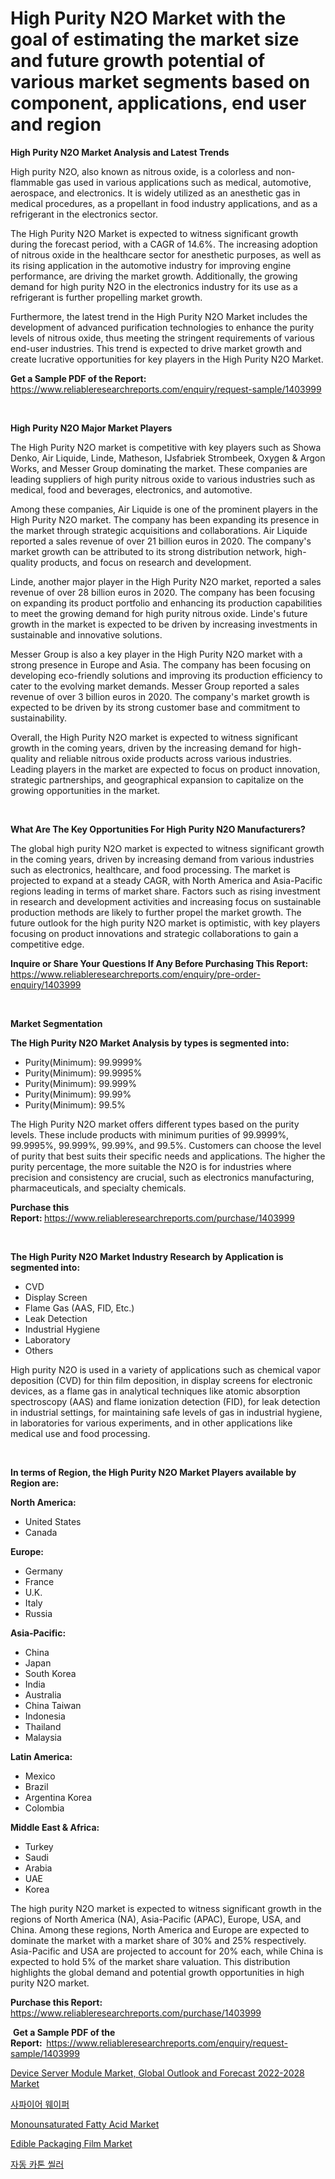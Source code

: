 <p><h1>High Purity N2O Market with the goal of estimating the market size and future growth potential of various market segments based on component, applications, end user and region</h1></p><p><strong>High Purity N2O Market Analysis and Latest Trends</strong></p>
<p><p>High purity N2O, also known as nitrous oxide, is a colorless and non-flammable gas used in various applications such as medical, automotive, aerospace, and electronics. It is widely utilized as an anesthetic gas in medical procedures, as a propellant in food industry applications, and as a refrigerant in the electronics sector.</p><p>The High Purity N2O Market is expected to witness significant growth during the forecast period, with a CAGR of 14.6%. The increasing adoption of nitrous oxide in the healthcare sector for anesthetic purposes, as well as its rising application in the automotive industry for improving engine performance, are driving the market growth. Additionally, the growing demand for high purity N2O in the electronics industry for its use as a refrigerant is further propelling market growth.</p><p>Furthermore, the latest trend in the High Purity N2O Market includes the development of advanced purification technologies to enhance the purity levels of nitrous oxide, thus meeting the stringent requirements of various end-user industries. This trend is expected to drive market growth and create lucrative opportunities for key players in the High Purity N2O Market.</p></p>
<p><strong>Get a Sample PDF of the Report:&nbsp;</strong> <a href="https://www.reliableresearchreports.com/enquiry/request-sample/1403999">https://www.reliableresearchreports.com/enquiry/request-sample/1403999</a></p>
<p>&nbsp;</p>
<p><strong>High Purity N2O Major Market Players</strong></p>
<p><p>The High Purity N2O market is competitive with key players such as Showa Denko, Air Liquide, Linde, Matheson, IJsfabriek Strombeek, Oxygen & Argon Works, and Messer Group dominating the market. These companies are leading suppliers of high purity nitrous oxide to various industries such as medical, food and beverages, electronics, and automotive.</p><p>Among these companies, Air Liquide is one of the prominent players in the High Purity N2O market. The company has been expanding its presence in the market through strategic acquisitions and collaborations. Air Liquide reported a sales revenue of over 21 billion euros in 2020. The company's market growth can be attributed to its strong distribution network, high-quality products, and focus on research and development.</p><p>Linde, another major player in the High Purity N2O market, reported a sales revenue of over 28 billion euros in 2020. The company has been focusing on expanding its product portfolio and enhancing its production capabilities to meet the growing demand for high purity nitrous oxide. Linde's future growth in the market is expected to be driven by increasing investments in sustainable and innovative solutions.</p><p>Messer Group is also a key player in the High Purity N2O market with a strong presence in Europe and Asia. The company has been focusing on developing eco-friendly solutions and improving its production efficiency to cater to the evolving market demands. Messer Group reported a sales revenue of over 3 billion euros in 2020. The company's market growth is expected to be driven by its strong customer base and commitment to sustainability.</p><p>Overall, the High Purity N2O market is expected to witness significant growth in the coming years, driven by the increasing demand for high-quality and reliable nitrous oxide products across various industries. Leading players in the market are expected to focus on product innovation, strategic partnerships, and geographical expansion to capitalize on the growing opportunities in the market.</p></p>
<p>&nbsp;</p>
<p><strong>What Are The Key Opportunities For High Purity N2O Manufacturers?</strong></p>
<p><p>The global high purity N2O market is expected to witness significant growth in the coming years, driven by increasing demand from various industries such as electronics, healthcare, and food processing. The market is projected to expand at a steady CAGR, with North America and Asia-Pacific regions leading in terms of market share. Factors such as rising investment in research and development activities and increasing focus on sustainable production methods are likely to further propel the market growth. The future outlook for the high purity N2O market is optimistic, with key players focusing on product innovations and strategic collaborations to gain a competitive edge.</p></p>
<p><strong>Inquire or Share Your Questions If Any Before Purchasing This Report:</strong> <a href="https://www.reliableresearchreports.com/enquiry/pre-order-enquiry/1403999">https://www.reliableresearchreports.com/enquiry/pre-order-enquiry/1403999</a></p>
<p>&nbsp;</p>
<p><strong>Market Segmentation</strong></p>
<p><strong>The High Purity N2O Market Analysis by types is segmented into:</strong></p>
<p><ul><li>Purity(Minimum): 99.9999%</li><li>Purity(Minimum): 99.9995%</li><li>Purity(Minimum): 99.999%</li><li>Purity(Minimum): 99.99%</li><li>Purity(Minimum): 99.5%</li></ul></p>
<p><p>The High Purity N2O market offers different types based on the purity levels. These include products with minimum purities of 99.9999%, 99.9995%, 99.999%, 99.99%, and 99.5%. Customers can choose the level of purity that best suits their specific needs and applications. The higher the purity percentage, the more suitable the N2O is for industries where precision and consistency are crucial, such as electronics manufacturing, pharmaceuticals, and specialty chemicals.</p></p>
<p><strong>Purchase this Report:&nbsp;</strong><a href="https://www.reliableresearchreports.com/purchase/1403999">https://www.reliableresearchreports.com/purchase/1403999</a></p>
<p>&nbsp;</p>
<p><strong>The High Purity N2O Market Industry Research by Application is segmented into:</strong></p>
<p><ul><li>CVD</li><li>Display Screen</li><li>Flame Gas (AAS, FID, Etc.)</li><li>Leak Detection</li><li>Industrial Hygiene</li><li>Laboratory</li><li>Others</li></ul></p>
<p><p>High purity N2O is used in a variety of applications such as chemical vapor deposition (CVD) for thin film deposition, in display screens for electronic devices, as a flame gas in analytical techniques like atomic absorption spectroscopy (AAS) and flame ionization detection (FID), for leak detection in industrial settings, for maintaining safe levels of gas in industrial hygiene, in laboratories for various experiments, and in other applications like medical use and food processing.</p></p>
<p>&nbsp;</p>
<p><strong>In terms of Region, the High Purity N2O Market Players available by Region are:</strong></p>
<p>
    <p> <strong> North America: </strong>
        <ul>
            <li>United States</li>
            <li>Canada</li>
        </ul>
        </p> 
    <p> <strong> Europe: </strong>
        <ul>
            <li>Germany</li>
            <li>France</li>
            <li>U.K.</li>
            <li>Italy</li>
            <li>Russia</li>
        </ul>
        </p> 
    <p> <strong> Asia-Pacific: </strong>
        <ul>
            <li>China</li>
            <li>Japan</li>
            <li>South Korea</li>
            <li>India</li>
            <li>Australia</li>
            <li>China Taiwan</li>
            <li>Indonesia</li>
            <li>Thailand</li>
            <li>Malaysia</li>
        </ul>
        </p> 
    <p> <strong> Latin America: </strong>
        <ul>
            <li>Mexico</li>
            <li>Brazil</li>
            <li>Argentina Korea</li>
            <li>Colombia</li>
        </ul>
        </p> 
    <p> <strong> Middle East & Africa: </strong>
        <ul>
            <li>Turkey</li>
            <li>Saudi</li>
            <li>Arabia</li>
            <li>UAE</li>
            <li>Korea</li>
        </ul>
    </p>
    </p>
<p><p>The high purity N2O market is expected to witness significant growth in the regions of North America (NA), Asia-Pacific (APAC), Europe, USA, and China. Among these regions, North America and Europe are expected to dominate the market with a market share of 30% and 25% respectively. Asia-Pacific and USA are projected to account for 20% each, while China is expected to hold 5% of the market share valuation. This distribution highlights the global demand and potential growth opportunities in high purity N2O market.</p></p>
<p><strong>Purchase this Report: </strong><a href="https://www.reliableresearchreports.com/purchase/1403999">https://www.reliableresearchreports.com/purchase/1403999</a></p>
<p>&nbsp;<strong>Get a Sample PDF of the Report:&nbsp;&nbsp;</strong><a href="https://www.reliableresearchreports.com/enquiry/request-sample/1403999">https://www.reliableresearchreports.com/enquiry/request-sample/1403999</a></p>
<p><strong></strong></p>
<p><p><a href="https://automatic-knee-4c7.notion.site/Device-Server-Module-Market-Global-Outlook-and-Forecast-2022-2028-Market-Research-Report-The-Key-T-49eb8bc0a5d44bcb8a0fa769f6123024">Device Server Module Market, Global Outlook and Forecast 2022-2028 Market</a></p><p><a href="https://medium.com/@wrold0f/%EC%82%AC%ED%8C%8C%EC%9D%B4%EC%96%B4-%EC%99%80%ED%8D%BC-%EC%8B%9C%EC%9E%A5-%EA%B7%9C%EB%AA%A8-%EB%B0%8F-%EC%8B%9C%EC%9E%A5-%EB%8F%99%ED%96%A5-2024%EC%97%90%EC%84%9C-2031%EB%85%84%EA%B9%8C%EC%A7%80%EC%9D%98-%EC%99%84%EC%A0%84%ED%95%9C-%EC%82%B0%EC%97%85-%EA%B0%9C%EC%9A%94-5575b90920d2">사파이어 웨이퍼</a></p><p><a href="https://view.publitas.com/reportprime-1/monounsaturated-fatty-acid-market-size-2024-2031-global-industrial-analysis-key-geographical-regions-market-share-top-key-players-product-types-and-forecast-research-report/">Monounsaturated Fatty Acid Market</a></p><p><a href="https://view.publitas.com/reportprime-1/edible-packaging-film-market-analysis-examines-its-scope-on-growth-opportunities-and-forecasted-trends-spanning-from-2024-to-2031/">Edible Packaging Film Market</a></p><p><a href="https://medium.com/@wrold0f/2024-2031-%EA%B8%B0%EA%B0%84%EC%9D%84-%EC%9C%84%ED%95%9C-%EC%9E%90%EB%8F%99-%ED%8F%AC%EC%9E%A5%EC%A7%80-%EB%B0%80%EB%B4%89%EA%B8%B0-%EC%8B%9C%EC%9E%A5-%EB%8F%99%ED%96%A5-%EB%B0%8F-%EC%8B%9C%EC%9E%A5-%EB%B6%84%EC%84%9D-25904ce327a9">자동 카톤 씰러</a></p></p>